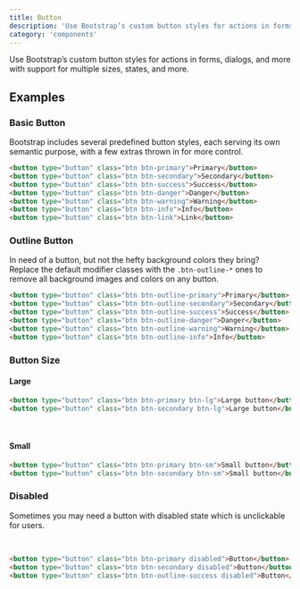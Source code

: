```yaml
---
title: Button
description: 'Use Bootstrap’s custom button styles for actions in forms, dialogs, and more with support for multiple sizes, states, and more.'
category: 'components'
---
```


Use Bootstrap’s custom button styles for actions in forms, dialogs, and more with support for multiple sizes, states, and more.

## Examples

### Basic Button

Bootstrap includes several predefined button styles, each serving its own semantic purpose, with a few extras thrown in for more control.
<br class="mb-4"/>

<button-basic></button-basic>

```html
<button type="button" class="btn btn-primary">Primary</button>
<button type="button" class="btn btn-secondary">Secondary</button>
<button type="button" class="btn btn-success">Success</button>
<button type="button" class="btn btn-danger">Danger</button>
<button type="button" class="btn btn-warning">Warning</button>
<button type="button" class="btn btn-info">Info</button>
<button type="button" class="btn btn-link">Link</button>
```

### Outline Button

In need of a button, but not the hefty background colors they bring? Replace the default modifier classes with the `.btn-outline-*` ones to remove all background images and colors on any button.
<br class="mb-4" />

<button-outline></button-outline>

```html
<button type="button" class="btn btn-outline-primary">Primary</button>
<button type="button" class="btn btn-outline-secondary">Secondary</button>
<button type="button" class="btn btn-outline-success">Success</button>
<button type="button" class="btn btn-outline-danger">Danger</button>
<button type="button" class="btn btn-outline-warning">Warning</button>
<button type="button" class="btn btn-outline-info">Info</button>
```

### Button Size

#### __Large__

<button-large></button-large>

```html
<button type="button" class="btn btn-primary btn-lg">Large button</button>
<button type="button" class="btn btn-secondary btn-lg">Large button</button>
```
<br class="mb-4">

#### __Small__

<button-small></button-small>
```html
<button type="button" class="btn btn-primary btn-sm">Small button</button>
<button type="button" class="btn btn-secondary btn-sm">Small button</button>
```

### Disabled

Sometimes you may need a button with disabled state which is unclickable for users.

<br />

<button-disabled></button-disabled>

```html
<button type="button" class="btn btn-primary disabled">Button</button>
<button type="button" class="btn btn-secondary disabled">Button</button>
<button type="button" class="btn btn-outline-success disabled">Button</button>
```